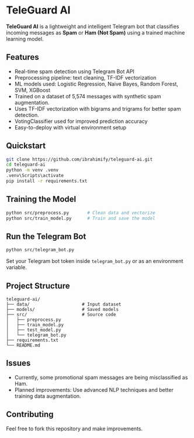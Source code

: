 # TeleGuard AI

**TeleGuard AI** is a lightweight and intelligent Telegram bot that classifies incoming messages as **Spam** or **Ham (Not Spam)** using a trained machine learning model.

## Features
- Real-time spam detection using Telegram Bot API
- Preprocessing pipeline: text cleaning, TF-IDF vectorization
- ML models used: Logistic Regression, Naive Bayes, Random Forest, SVM, XGBoost
- Trained on a dataset of 5,574 messages with synthetic spam augmentation.  
- Uses TF-IDF vectorization with bigrams and trigrams for better spam detection. 
- VotingClassifier used for improved prediction accuracy
- Easy-to-deploy with virtual environment setup

## Quickstart

```bash
git clone https://github.com/ibrahimify/teleguard-ai.git
cd teleguard-ai
python -m venv .venv
.venv\Scripts\activate
pip install -r requirements.txt
```

## Training the Model

```bash
python src/preprocess.py       # Clean data and vectorize
python src/train_model.py      # Train and save the model
```

## Run the Telegram Bot

```bash
python src/telegram_bot.py
```

Set your Telegram bot token inside `telegram_bot.py` or as an environment variable.

## Project Structure

```
teleguard-ai/
├── data/                    # Input dataset
├── models/                  # Saved models
├── src/                     # Source code
│   ├── preprocess.py
│   ├── train_model.py
│   ├── test_model.py
│   └── telegram_bot.py
├── requirements.txt
└── README.md
```

## Issues  
- Currently, some promotional spam messages are being misclassified as Ham.  
- Planned improvements: Use advanced NLP techniques and better training data augmentation.  

## Contributing  
Feel free to fork this repository and make improvements.